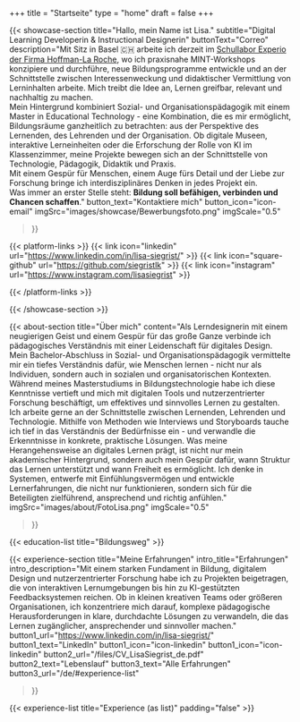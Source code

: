 +++
title = "Startseite"
type = "home"
draft = false
+++

{{< showcase-section
    title="Hallo, mein Name ist Lisa."
    subtitle="Digital Learning Developerin & Instructional Designerin"
    buttonText="Correo"
    description="Mit Sitz in Basel 🇨🇭 arbeite ich derzeit im <a target='_blank' href='https://basel.lehre.roche.com/experio/'>Schullabor Experio der Firma Hoffman-La Roche</a>, wo ich praxisnahe MINT-Workshops konzipiere und durchführe, neue Bildungsprogramme entwickle und an der Schnittstelle zwischen Interessenweckung und didaktischer Vermittlung von Lerninhalten arbeite. Mich treibt die Idee an, Lernen greifbar, relevant und nachhaltig zu machen.<br/> Mein Hintergrund kombiniert Sozial- und Organisationspädagogik mit einem Master in Educational Technology - eine Kombination, die es mir ermöglicht, Bildungsräume ganzheitlich zu betrachten: aus der Perspektive des Lernenden, des Lehrenden und der Organisation. Ob digitale Museen, interaktive Lerneinheiten oder die Erforschung der Rolle von KI im Klassenzimmer, meine Projekte bewegen sich an der Schnittstelle von Technologie, Pädagogik, Didaktik und Praxis.<br/>Mit einem Gespür für Menschen, einem Auge fürs Detail und der Liebe zur Forschung bringe ich interdisziplinäres Denken in jedes Projekt ein.<br/>Was immer an erster Stelle steht: <strong>Bildung soll befähigen, verbinden und Chancen schaffen</strong>."
    button_text="Kontaktiere mich"
    button_icon="icon-email"
    imgSrc="images/showcase/Bewerbungsfoto.png"
    imgScale="0.5"
 >}}

{{< platform-links >}}
    {{< link icon="linkedin" url="https://www.linkedin.com/in/lisa-siegrist/" >}}
    {{< link icon="square-github" url="https://github.com/siegristlk" >}}
    {{< link icon="instagram" url="https://www.instagram.com/lisasiegrist" >}}

{{< /platform-links >}}

{{< /showcase-section >}}

{{< about-section
    title="Über mich"
    content="Als Lerndesignerin mit einem neugierigen Geist und einem Gespür für das große Ganze verbinde ich pädagogisches Verständnis mit einer Leidenschaft für digitales Design. Mein Bachelor-Abschluss in Sozial- und Organisationspädagogik vermittelte mir ein tiefes Verständnis dafür, wie Menschen lernen - nicht nur als Individuen, sondern auch in sozialen und organisatorischen Kontexten. Während meines Masterstudiums in Bildungstechnologie habe ich diese Kenntnisse vertieft und mich mit digitalen Tools und nutzerzentrierter Forschung beschäftigt, um effektives und sinnvolles Lernen zu gestalten.<br/> Ich arbeite gerne an der Schnittstelle zwischen Lernenden, Lehrenden und Technologie. Mithilfe von Methoden wie Interviews und Storyboards tauche ich tief in das Verständnis der Bedürfnisse ein - und verwandle die Erkenntnisse in konkrete, praktische Lösungen. Was meine Herangehensweise an digitales Lernen prägt, ist nicht nur mein akademischer Hintergrund, sondern auch mein Gespür dafür, wann Struktur das Lernen unterstützt und wann Freiheit es ermöglicht. Ich denke in Systemen, entwerfe mit Einfühlungsvermögen und entwickle Lernerfahrungen, die nicht nur funktionieren, sondern sich für die Beteiligten zielführend, ansprechend und richtig anfühlen."
    imgSrc="images/about/FotoLisa.png"
    imgScale="0.5"
 >}}

{{< education-list
    title="Bildungsweg" >}}

{{< experience-section
    title="Meine Erfahrungen"
    intro_title="Erfahrungen"
    intro_description="Mit einem starken Fundament in Bildung, digitalem Design und nutzerzentrierter Forschung habe ich zu Projekten beigetragen, die von interaktiven Lernumgebungen bis hin zu KI-gestützten Feedbacksystemen reichen. Ob in kleinen kreativen Teams oder größeren Organisationen, ich konzentriere mich darauf, komplexe pädagogische Herausforderungen in klare, durchdachte Lösungen zu verwandeln, die das Lernen zugänglicher, ansprechender und sinnvoller machen." 
    button1_url="https://www.linkedin.com/in/lisa-siegrist/"
    button1_text="LinkedIn"
    button1_icon="icon-linkedin"
    button1_icon="icon-linkedin"
    button2_url="/files/CV_LisaSiegrist_de.pdf"
    button2_text="Lebenslauf"
    button3_text="Alle Erfahrungen"
    button3_url="/de/#experience-list"
>}}

{{< experience-list
    title="Experience (as list)"
    padding="false" >}}
